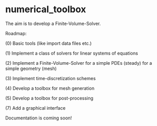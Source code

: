 # numerical_toolbox

The aim is to develop a Finite-Volume-Solver. 

Roadmap:

(0) Basic tools (like import data files etc.)

(1) Implement a class of solvers for linear systems of equations 

(2) Implement a Finite-Volume-Solver for a simple PDEs (steady) for a simple geometry (mesh) 

(3) Implement time-discretization schemes 

(4) Develop a toolbox for mesh generation 

(5) Develop a toolbox for post-processing 

(7) Add a graphical interface




Documentation is coming soon!
